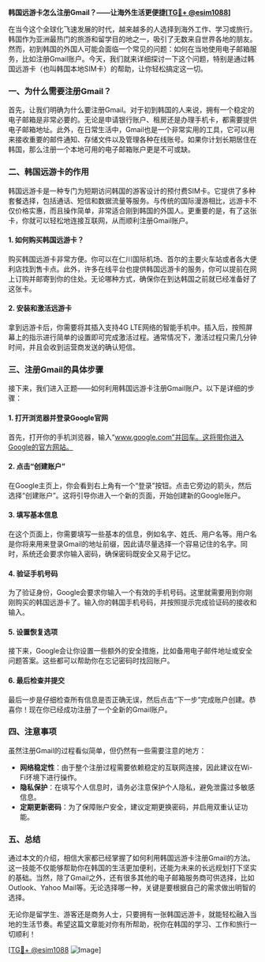 **韩国远游卡怎么注册Gmail？——让海外生活更便捷[[TG💪+ @esim1088](https://t.me/s/esim1088)]**

在当今这个全球化飞速发展的时代，越来越多的人选择到海外工作、学习或旅行。韩国作为亚洲最热门的旅游和留学目的地之一，吸引了无数来自世界各地的朋友。然而，初到韩国的外国人可能会面临一个常见的问题：如何在当地使用电子邮箱服务，比如注册Gmail账户。今天，我们就来详细探讨一下这个问题，特别是通过韩国远游卡（也叫韩国本地SIM卡）的帮助，让你轻松搞定这一切。

### 一、为什么需要注册Gmail？

首先，让我们明确为什么要注册Gmail。对于初到韩国的人来说，拥有一个稳定的电子邮箱是非常必要的。无论是申请银行账户、租房还是办理手机卡，都需要提供电子邮箱地址。此外，在日常生活中，Gmail也是一个非常实用的工具，它可以用来接收重要的邮件通知、存储文件以及管理各种在线账号。如果你计划长期居住在韩国，那么注册一个本地可用的电子邮箱账户更是不可或缺。

### 二、韩国远游卡的作用

韩国远游卡是一种专门为短期访问韩国的游客设计的预付费SIM卡。它提供了多种套餐选择，包括通话、短信和数据流量等服务。与传统的国际漫游相比，远游卡不仅价格实惠，而且操作简单，非常适合刚到韩国的外国人。更重要的是，有了这张卡，你就可以轻松地连接互联网，从而顺利注册Gmail账户。

#### 1. 如何购买韩国远游卡？
购买韩国远游卡非常方便。你可以在仁川国际机场、首尔的主要火车站或者各大便利店找到售卡点。此外，许多在线平台也提供韩国远游卡的服务，你可以提前在网上订购并邮寄到你的住处。无论哪种方式，确保你在到达韩国之前就已经准备好了这张卡。

#### 2. 安装和激活远游卡
拿到远游卡后，你需要将其插入支持4G LTE网络的智能手机中。插入后，按照屏幕上的指示进行简单的设置即可完成激活过程。通常情况下，激活过程只需几分钟时间，并且会收到运营商发送的确认短信。

### 三、注册Gmail的具体步骤

接下来，我们进入正题——如何利用韩国远游卡注册Gmail账户。以下是详细的步骤：

#### 1. 打开浏览器并登录Google官网
首先，打开你的手机浏览器，输入“www.google.com”并回车。这将带你进入Google的官方网站。

#### 2. 点击“创建账户”
在Google主页上，你会看到右上角有一个“登录”按钮。点击它旁边的箭头，然后选择“创建账户”。这将引导你进入一个新的页面，开始创建新的Google账户。

#### 3. 填写基本信息
在这个页面上，你需要填写一些基本的信息，例如名字、姓氏、用户名等。用户名是你将来用来登录Gmail的地址前缀，因此请尽量选择一个容易记住的名字。同时，系统还会要求你输入密码，确保密码既安全又易于记忆。

#### 4. 验证手机号码
为了验证身份，Google会要求你输入一个有效的手机号码。这里就需要用到你刚刚购买的韩国远游卡了。输入你的韩国手机号码，并按照提示完成验证码的接收和输入。

#### 5. 设置恢复选项
接下来，Google会让你设置一些额外的安全措施，比如备用电子邮件地址或安全问题答案。这些都可以帮助你在忘记密码时找回账户。

#### 6. 最后检查并提交
最后一步是仔细检查所有信息是否正确无误，然后点击“下一步”完成账户创建。恭喜你！现在你已经成功注册了一个全新的Gmail账户。

### 四、注意事项

虽然注册Gmail的过程看似简单，但仍然有一些需要注意的地方：

- **网络稳定性**：由于整个注册过程需要依赖稳定的互联网连接，因此建议在Wi-Fi环境下进行操作。
- **隐私保护**：在填写个人信息时，请务必注意保护个人隐私，避免泄露过多敏感信息。
- **定期更新密码**：为了保障账户安全，建议定期更换密码，并启用双重认证功能。

### 五、总结

通过本文的介绍，相信大家都已经掌握了如何利用韩国远游卡注册Gmail的方法。这一技能不仅能够帮助你在韩国的生活更加便利，还能为未来的长远规划打下坚实的基础。当然，除了Gmail之外，还有很多其他的电子邮箱服务商可供选择，比如Outlook、Yahoo Mail等。无论选择哪一种，关键是要根据自己的需求做出明智的选择。

无论你是留学生、游客还是商务人士，只要拥有一张韩国远游卡，就能轻松融入当地的生活节奏。希望这篇文章能对你有所帮助，祝你在韩国的学习、工作和旅行一切顺利！

[[TG💪+ @esim1088](https://t.me/s/esim1088) ![Image](https://i.postimg.cc/4NQfJmqS/Snipaste-2025-05-13-00-14-12.png)]